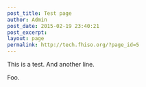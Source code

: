 ```yaml
---
post_title: Test page
author: Admin
post_date: 2015-02-19 23:40:21
post_excerpt:
layout: page
permalink: http://tech.fhiso.org/?page_id=5
---
```






This is a test.
And another line.

Foo.